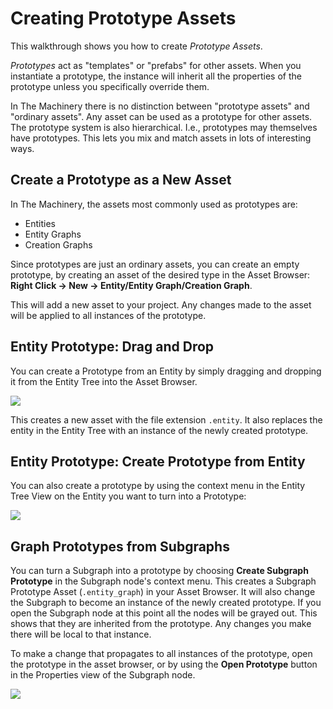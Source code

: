 # Creating Prototype Assets

This walkthrough shows you how to create *Prototype Assets*.

*Prototypes* act as "templates" or "prefabs" for other assets. When you instantiate a prototype, the instance will inherit all the properties of the prototype unless you specifically override them.

In The Machinery there is no distinction between "prototype assets" and "ordinary assets". Any asset can be used as a prototype for other assets. The prototype system is also hierarchical. I.e., prototypes may themselves have prototypes. This lets you mix and match assets in lots of interesting ways.

## Create a Prototype as a New Asset

In The Machinery, the assets most commonly used as prototypes are:

- Entities
- Entity Graphs
- Creation Graphs

Since prototypes are just an ordinary assets, you can create an empty prototype, by creating an asset of the desired type in the Asset Browser: **Right Click → New → Entity/Entity Graph/Creation Graph**. 

This will add a new asset to your project. Any changes made to the asset will be applied to all instances of the prototype.

## Entity Prototype: Drag and Drop

You can create a Prototype from an Entity by simply dragging and dropping it from the Entity Tree into the Asset Browser.

![](https://www.dropbox.com/s/erc3f4wqjoy5djt/tm_tut_prototype_create_drag.png?dl=1)

This creates a new asset with the file extension `.entity`. It also replaces the entity in the Entity Tree with an instance of the newly created prototype.

## Entity Prototype: Create Prototype from Entity

You can also create a prototype by using the context menu in the Entity Tree View on the Entity you want to turn into a Prototype:

![](https://www.dropbox.com/s/ys17wsljt82s2me/tm_tut_prototype_create_context.png?dl=1)



## Graph Prototypes from Subgraphs

You can turn a Subgraph into a prototype by choosing **Create Subgraph Prototype** in the Subgraph node's context menu. This creates a Subgraph Prototype Asset (`.entity_graph`) in your Asset Browser. It will also change the Subgraph to become an instance of the newly created prototype. If you open the Subgraph node at this point all the nodes will be grayed out. This shows that they are inherited from the prototype. Any changes you make there will be local to that instance.

To make a change that propagates to all instances of the prototype, open the prototype in the asset browser, or by using the **Open Prototype** button in the Properties view of the Subgraph node.

![](https://www.dropbox.com/s/kstww1jbo3dpvwj/tm_guide_entity_graph_create_subgraph_prototype.gif?dl=1)



